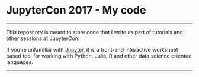 # JupyterCon 2017 - My code
----------------------
This repository is meant to store code that I write as part of tutorials and
other sessions at JupyterCon.

If you're unfamiliar with [Jupyter](http://jupyter.org/), it is a front-end interactive
worksheet based tool for working with Python, Julia, R and other data
science oriented languages.  

-----------------------
